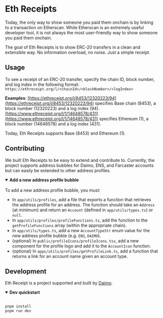 # Eth Receipts

Today, the only way to show someone you paid them onchain is by linking to a transaction on Etherscan. While Etherscan is an extremely useful developer tool, it is not always the most user-friendly way to show someone you paid them onchain.

The goal of Eth Receipts is to show ERC-20 transfers in a clean and extensible way. No information overload, no noise. Just a simple receipt.

## Usage

To see a receipt of an ERC-20 transfer, specify the chain ID, block number, and log index in the following format:
`https://ethreceipt.org/l/<chainId>/<blockNumber>/<logIndex>`

**Examples**: [https://ethreceipt.org/l/8453/12320223/94](https://ethreceipt.org/l/8453/12320223/94) specifies Base chain (8453), a block number (12320223) and a log index (94). [https://www.ethreceipt.org/l/1/14648578/431](https://www.ethreceipt.org/l/1/14648578/431) specifies Ethereum (1), a block number (14648578) and a log index (431).

Today, Eth Receipts supports Base (8453) and Ethereum (1).

## Contributing

We built Eth Receipts to be easy to extend and contribute to. Currently, the project supports address bubbles for Daimo, ENS, and Farcaster accounts but can easily be extended to other address profiles.

<details open>
<summary><strong>Add a new address profile bubble</strong></summary>
<br>
To add a new address profile bubble, you must:

- In `app/utils/profiles`, add a file that exports a function that retrieves the address profile for an address. The function should take an `Address` (at minimum) and return an `Account` (defined in `app/utils/types.ts`) or `null`.
- In `app/utils/profiles/profileFunctions.ts`, add the function to the `getProfileFunctions` array (within the appropriate chain).
- In `app/utils/types.ts`, add a new `AccountTypeStr` enum value for the new address profile bubble (e.g. `ENS`, `DAIMO`).
- (optional) In `public/profileIcons/profileIcons.tsx`, add a new component for the profile logo and add it to the `AccountIcon` function.
- (optional) In `apps/utils/profiles/getProfileLink.ts`, add a function that returns a link for an account name given an account type.
</details>

## Development

Eth Receipt is a project supported and built by [Daimo](https://daimo.com).

<details open>
<summary><strong>Dev quickstart</strong></summary>
<br>

```sh
pnpm install
pnpm run dev
```

</details>
